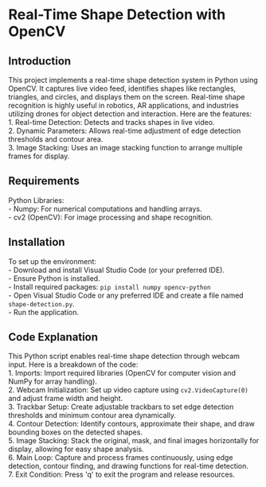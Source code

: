 <!DOCTYPE html>
<html>

<head>
  <h1>Real-Time Shape Detection with OpenCV</h1>
</head>

<body>
  <h2>Introduction</h2>
  <p>This project implements a real-time shape detection system in Python using OpenCV. It captures live video feed, identifies shapes like rectangles, triangles, and circles, and displays them       on the screen. Real-time shape recognition is highly useful in robotics, AR applications, and industries utilizing drones for object detection and interaction. Here are the features:<br>
     1. Real-time Detection: Detects and tracks shapes in live video.<br>
     2. Dynamic Parameters: Allows real-time adjustment of edge detection thresholds and contour area.<br>
     3. Image Stacking: Uses an image stacking function to arrange multiple frames for display.<br></p>
  
  <h2>Requirements</h2>
  <p>Python Libraries:<br>
     - Numpy: For numerical computations and handling arrays.<br>
     - cv2 (OpenCV): For image processing and shape recognition.<br></p>

  <h2>Installation</h2>
  <p>To set up the environment:<br>
     - Download and install Visual Studio Code (or your preferred IDE).<br>
     - Ensure Python is installed.<br>
     - Install required packages: <code>pip install numpy opencv-python</code><br>
     - Open Visual Studio Code or any preferred IDE and create a file named <code>shape-detection.py</code>.<br>
     - Run the application.<br></p>
     
      
  <h2>Code Explanation</h2>
  <p>This Python script enables real-time shape detection through webcam input. Here is a breakdown of the code:<br>
     1. Imports: Import required libraries (OpenCV for computer vision and NumPy for array handling).<br>
     2. Webcam Initialization: Set up video capture using <code>cv2.VideoCapture(0)</code> and adjust frame width and height.<br>
     3. Trackbar Setup: Create adjustable trackbars to set edge detection thresholds and minimum contour area dynamically.<br>
     4. Contour Detection: Identify contours, approximate their shape, and draw bounding boxes on the detected shapes.<br>
     5. Image Stacking: Stack the original, mask, and final images horizontally for display, allowing for easy shape analysis.<br>
     6. Main Loop: Capture and process frames continuously, using edge detection, contour finding, and drawing functions for real-time detection.<br>
     7. Exit Condition: Press 'q' to exit the program and release resources.<br></p>

</body>

</html>
